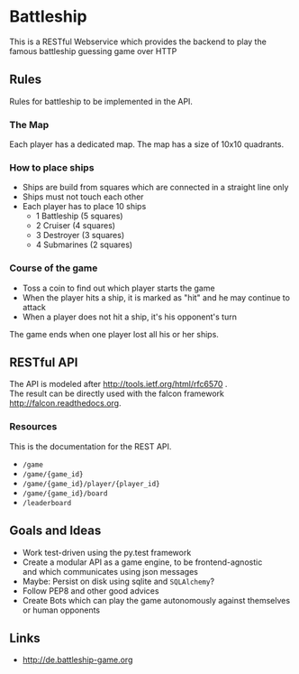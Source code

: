 # Battleship
This is a RESTful Webservice which provides the backend to play the famous battleship guessing game over HTTP

## Rules

Rules for battleship to be implemented in the API.

### The Map

Each player has a dedicated map. The map has a size of 10x10 quadrants.

### How to place ships

* Ships are build from squares which are connected in a straight line only
* Ships must not touch each other
* Each player has to place 10 ships
  * 1 Battleship (5 squares)
  * 2 Cruiser (4 squares)
  * 3 Destroyer (3 squares)
  * 4 Submarines (2 squares)

### Course of the game

* Toss a coin to find out which player starts the game
* When the player hits a ship, it is marked as "hit" and
  he may continue to attack
* When a player does not hit a ship, it's his opponent's turn

The game ends when one player lost all his or her ships.

## RESTful API

The API is modeled after http://tools.ietf.org/html/rfc6570 .  
The result can be directly used with the falcon framework http://falcon.readthedocs.org.

### Resources

This is the documentation for the REST API.

* `/game`
* `/game/{game_id}`
* `/game/{game_id}/player/{player_id}`
* `/game/{game_id}/board`
* `/leaderboard`

## Goals and Ideas

* Work test-driven using the py.test framework
* Create a modular API as a game engine, to be frontend-agnostic  
  and which communicates using json messages
* Maybe: Persist on disk using sqlite and `SQLAlchemy`?
* Follow PEP8 and other good advices
* Create Bots which can play the game autonomously against themselves  
  or human opponents

## Links

* http://de.battleship-game.org
